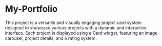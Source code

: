 # My-Portfolio
This project is a versatile and visually engaging project card system designed to showcase various projects with a dynamic and interactive interface. Each project is displayed using a Card widget, featuring an image carousel, project details, and a rating system. 
